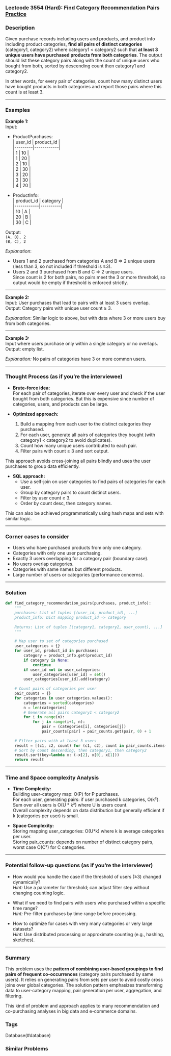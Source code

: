 ### Leetcode 3554 (Hard): Find Category Recommendation Pairs [Practice](https://leetcode.com/problems/find-category-recommendation-pairs)

### Description  
Given purchase records including users and products, and product info including product categories, **find all pairs of distinct categories** (category1, category2) where category1 < category2 such that **at least 3 unique users have purchased products from both categories**. The output should list these category pairs along with the count of unique users who bought from both, sorted by descending count then category1 and category2.

In other words, for every pair of categories, count how many distinct users have bought products in both categories and report those pairs where this count is at least 3.

---

### Examples  

**Example 1:**  
Input:  
- ProductPurchases:  
  | user_id | product_id |  
  |---------|------------|  
  | 1       | 10         |  
  | 1       | 20         |  
  | 2       | 10         |  
  | 2       | 30         |  
  | 3       | 20         |  
  | 3       | 30         |  
  | 4       | 20         |  

- ProductInfo:  
  | product_id | category |  
  |------------|----------|  
  | 10         | A        |  
  | 20         | B        |  
  | 30         | C        |  

Output:  
`(A, B), 2`  
`(B, C), 2`  

*Explanation*:  
- Users 1 and 2 purchased from categories A and B => 2 unique users (less than 3, so not included if threshold is ≥3).  
- Users 2 and 3 purchased from B and C => 2 unique users.  
Since count is 2 for both pairs, no pairs meet the 3 or more threshold, so output would be empty if threshold is enforced strictly.

---

**Example 2:**  
Input: User purchases that lead to pairs with at least 3 users overlap.  
Output: Category pairs with unique user count ≥ 3.

*Explanation*: Similar logic to above, but with data where 3 or more users buy from both categories.

---

**Example 3:**  
Input where users purchase only within a single category or no overlaps.  
Output: empty list.

*Explanation:* No pairs of categories have 3 or more common users.

---

### Thought Process (as if you’re the interviewee)  

- **Brute-force idea:**  
  For each pair of categories, iterate over every user and check if the user bought from both categories. But this is expensive since number of categories, users, and products can be large.

- **Optimized approach:**  
  1. Build a mapping from each user to the distinct categories they purchased.  
  2. For each user, generate all pairs of categories they bought (with category1 < category2 to avoid duplicates).  
  3. Count how many unique users contributed to each pair.  
  4. Filter pairs with count ≥ 3 and sort output.

This approach avoids cross-joining all pairs blindly and uses the user purchases to group data efficiently.

- **SQL approach:**  
  - Use a self-join on user categories to find pairs of categories for each user.  
  - Group by category pairs to count distinct users.  
  - Filter by user count ≥ 3.  
  - Order by count desc, then category names.

This can also be achieved programmatically using hash maps and sets with similar logic.

---

### Corner cases to consider  
- Users who have purchased products from only one category.  
- Categories with only one user purchasing.  
- Exactly 3 users overlapping for a category pair (boundary case).  
- No users overlap categories.  
- Categories with same names but different products.  
- Large number of users or categories (performance concerns).

---

### Solution

```python
def find_category_recommendation_pairs(purchases, product_info):
    """
    purchases: List of tuples [(user_id, product_id), ...]
    product_info: Dict mapping product_id -> category
    
    Returns: List of tuples [(category1, category2, user_count), ...]
    """
    
    # Map user to set of categories purchased
    user_categories = {}
    for user_id, product_id in purchases:
        category = product_info.get(product_id)
        if category is None:
            continue
        if user_id not in user_categories:
            user_categories[user_id] = set()
        user_categories[user_id].add(category)
    
    # Count pairs of categories per user
    pair_counts = {}
    for categories in user_categories.values():
        categories = sorted(categories)
        n = len(categories)
        # Generate all pairs category1 < category2
        for i in range(n):
            for j in range(i+1, n):
                pair = (categories[i], categories[j])
                pair_counts[pair] = pair_counts.get(pair, 0) + 1
    
    # Filter pairs with at least 3 users
    result = [(c1, c2, count) for (c1, c2), count in pair_counts.items() if count >= 3]
    # Sort by count descending, then category1, then category2
    result.sort(key=lambda x: (-x[2], x[0], x[1]))
    return result
```

---

### Time and Space complexity Analysis  

- **Time Complexity:**  
  Building user-category map: O(P) for P purchases.  
  For each user, generating pairs: if user purchased k categories, O(k²). Sum over all users is O(U * k²) where U is users count.  
  Overall complexity depends on data distribution but generally efficient if k (categories per user) is small.

- **Space Complexity:**  
  Storing mapping user_categories: O(U*k) where k is average categories per user.  
  Storing pair_counts: depends on number of distinct category pairs, worst case O(C²) for C categories.  

---

### Potential follow-up questions (as if you’re the interviewer)  

- How would you handle the case if the threshold of users (≥3) changed dynamically?  
  *Hint:* Use a parameter for threshold; can adjust filter step without changing counting logic.

- What if we need to find pairs with users who purchased within a specific time range?  
  *Hint:* Pre-filter purchases by time range before processing.

- How to optimize for cases with very many categories or very large datasets?  
  *Hint:* Use distributed processing or approximate counting (e.g., hashing, sketches).

---

### Summary  
This problem uses the **pattern of combining user-based groupings to find pairs of frequent co-occurrences** (category pairs purchased by same users). It relies on generating pairs from sets per user to avoid costly cross joins over global categories. The solution pattern emphasizes transforming data to user-category mapping, pair generation per user, aggregation, and filtering.

This kind of problem and approach applies to many recommendation and co-purchasing analyses in big data and e-commerce domains.

### Tags
Database(#database)

### Similar Problems
